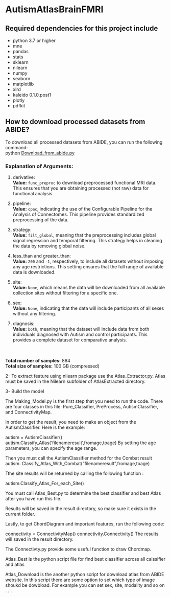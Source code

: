 # AutismAtlasBrainFMRI

## Required dependencies for this project include
- python 3.7 or higher
- mne
- pandas
- stats
- sklearn
- nilearn
- numpy
- seaborn
- matplotlib
- xlrd
- kaleido 0.1.0.post1
- plotly
- pdfkit


## How to download processed datasets from ABIDE?
To download all processed datasets from ABIDE, you can run the following command:</br>
python <a href="Download_from_abide.py">Download_from_abide.py</a>

### Explanation of Arguments:
1. derivative:</br>
<b>Value:</b> `func_preproc` to download preprocessed functional MRI data. This ensures that you are obtaining processed (not raw) data for functional analysis.

2. pipeline:</br>
<b>Value:</b> `cpac`, indicating the use of the Configurable Pipeline for the Analysis of Connectomes. This pipeline provides standardized preprocessing of the data.

3. strategy:</br>
<b>Value:</b> `filt_global`, meaning that the preprocessing includes global signal regression and temporal filtering. This strategy helps in cleaning the data by removing global noise.

4. less_than and greater_than:</br>
<b>Value:</b> `200` and `-1`, respectively, to include all datasets without imposing any age restrictions. This setting ensures that the full range of available data is downloaded.

5. site:</br>
<b>Value:</b> `None`, which means the data will be downloaded from all available collection sites without filtering for a specific one.

6. sex:</br>
<b>Value:</b> `None`, indicating that the data will include participants of all sexes without any filtering.

7. diagnosis:</br>
<b>Value:</b> `both`, meaning that the dataset will include data from both individuals diagnosed with Autism and control participants. This provides a complete dataset for comparative analysis.

</br></br>
<b>Total number of samples:</b> 884</br>
<b>Total size of samples:</b> 100 GB (compressed)



2- To extract feature using nilearn package use the Atlas_Extractor.py. Atlas must be saved in the  Nilearn subfolder of AtlasExtracted directory.

3- Build the model  
  

The Making_Model.py is the first step that you need to run the code. 
There are four classes in this file: Pure_Classifier, PreProcess, AutismClassifier, and ConnectivityMap.

In order to get the result, you need to make an object from the AutismClassifier. Here is the example:

autism = AutismClassifier()
autism.Classify_Atlas(‘filenameresult’,fromage,toage)
By setting the age parameters, you can specify the age range.

Then you must call the AutismClassifier method for the Combat result
autism. Classify_Atlas_With_Combat(“filenameresult”,fromage,toage)

Tthe site results will be returned by calling the following function :

autism.Classify_Atlas_For_each_Site()

You must call Atlas_Best.py to determine the best classifier and best Atlas after you have run this file. 

Results will be saved in the result directory, so make sure it exists in the current folder.

Lastly, to get ChordDiagram and important features, run the following code:

connectivity = ConnectivityMap()
connectivity.Connectivity()
The results will saved in the result directory. 

The Connectivty.py provide some useful function to draw Chordmap.

Atlas_Best is the python script file for find best classifier across all calssifier and atlas 

Atlas_Download is the another python script for download atlas from ABIDE website. In this script there are some option to set which type of image shoukd be dowbload. For example you can set sex, site, modality and so on . . .









